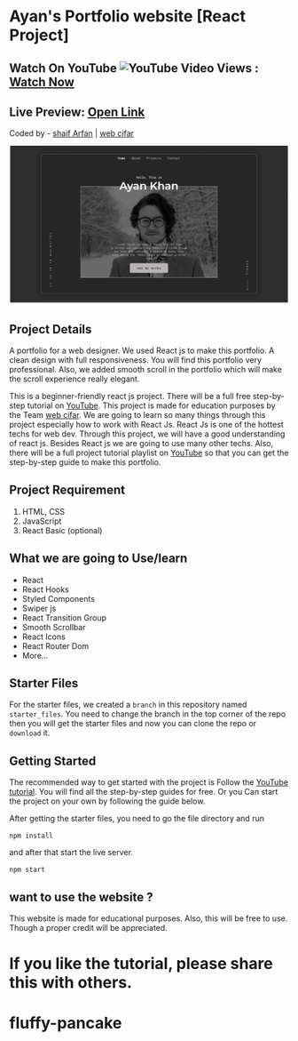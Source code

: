 # Ayan's Portfolio website [React Project]

## Watch On YouTube ![YouTube Video Views](https://img.shields.io/youtube/views/esC2k9z7w2U?style=social) : [Watch Now][youtubelink]

## Live Preview: [Open Link][preview]

Coded by - [shaif Arfan](http://instagram.com/shaifarfan08) | [web cifar](http://webcifar.com)

![](./ReadMeImages/ReadMeBanner.png)

## Project Details

A portfolio for a web designer. We used React js to make this portfolio. A clean design with full responsiveness. You will find this portfolio very professional. Also, we added smooth scroll in the portfolio which will make the scroll experience really elegant.

This is a beginner-friendly react js project. There will be a full free step-by-step tutorial on [YouTube][youtubelink]. This project is made for education purposes by the Team [web cifar][webcifarwebsite]. We are going to learn so many things through this project especially how to work with React Js. React Js is one of the hottest techs for web dev. Through this project, we will have a good understanding of react js. Besides React js we are going to use many other techs. Also, there will be a full project tutorial playlist on [YouTube][youtubelink] so that you can get the step-by-step guide to make this portfolio.

## Project Requirement

1. HTML, CSS
1. JavaScript
1. React Basic (optional)

## What we are going to Use/learn

- React
- React Hooks
- Styled Components
- Swiper js
- React Transition Group
- Smooth Scrollbar
- React Icons
- React Router Dom
- More...

## Starter Files

For the starter files, we created a `branch` in this repository named `starter_files`. You need to change the branch in the top corner of the repo then you will get the starter files and now you can clone the repo or `download` it.

## Getting Started

The recommended way to get started with the project is Follow the [YouTube tutorial][youtubelink]. You will find all the step-by-step guides for free. Or you Can start the project on your own by following the guide below.

After getting the starter files, you need to go the file directory and run

```shell
npm install
```

and after that start the live server.

```shell
npm start
```

## want to use the website ?

This website is made for educational purposes. Also, this will be free to use. Though a proper credit will be appreciated.

# If you like the tutorial, please share this with others.

[preview]: https://ayans-portfolio.netlify.app/
[youtubelink]: https://www.youtube.com/playlist?list=PLRv_Gd5w9e7mO-lGxKkNSWiAlsiZHnQYY
[webcifarwebsite]: https://webcifar.com
# fluffy-pancake
